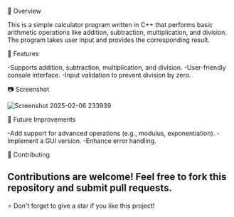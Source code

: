 📌 Overview

This is a simple calculator program written in C++ that performs basic arithmetic operations like addition, subtraction, multiplication, and division. The program takes user input and provides the corresponding result.

🚀 Features

-Supports addition, subtraction, multiplication, and division.
-User-friendly console interface.
-Input validation to prevent division by zero.

📷 Screenshot

![Screenshot 2025-02-06 233939](https://github.com/user-attachments/assets/a31d6980-0d05-4597-8d9a-0d8bdfa9fb10)

🔧 Future Improvements

-Add support for advanced operations (e.g., modulus, exponentiation).
-Implement a GUI version.
-Enhance error handling.

🤝 Contributing

Contributions are welcome! Feel free to fork this repository and submit pull requests.
-----------------------------------------------------------------------------------------------------------------------------------------------
⭐ Don't forget to give a star if you like this project!
